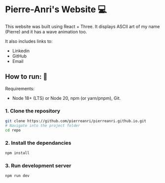 # Pierre-Anri's Website :computer:

This website was built using React + Three. It displays ASCII art of my name (Pierre) and it has a wave animation too.

It also includes links to:
- Linkedin 
- GitHub
- Email

## How to run: :running:

Requirements:
- Node 18+ (LTS) or Node 20, npm (or yarn/pnpm), Git.

### 1. Clone the repository

```bash
git clone https://github.com/pierreanri/pierreanri.github.io.git
# Navigate into the project folder
cd repo
```

### 2. Install the dependancies

```bash
npm install
```

### 3. Run development server

```bash
npm run dev
```